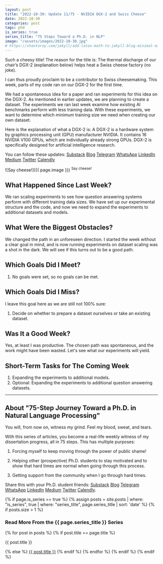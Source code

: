 ```yaml
---
layout: post
title: "2022-10-30: Update 11/75 - NVIDIA DGX-2 and Swiss Cheese"
date: 2022-10-30
categories: post
tags: phd
is_series: true
series_title: "75 Steps Toward a Ph.D. in NLP"
image: "/assets/images/2022-10-30.jpg"
# https://shantoroy.com/jekyll/add-latex-math-to-jekyll-blog-minimal-mistakes/
---
```

<script type="text/javascript" async
    src="https://cdnjs.cloudflare.com/ajax/libs/mathjax/2.7.6/MathJax.js?config=TeX-MML-AM_CHTML">
</script>

<script type="text/x-mathjax-config">
    MathJax.Hub.Config({
        extensions: ["tex2jax.js"],
        jax: ["input/TeX", "output/HTML-CSS"],
        tex2jax: {
        inlineMath: [ ['$','$'], ["\\(","\\)"] ],
        displayMath: [ ['$$','$$'], ["\\[","\\]"] ],
        processEscapes: true
        },
        "HTML-CSS": { availableFonts: ["TeX"] }
    });
</script>

Such a cheesy title! The reason for the title is: The thermal discharge of our chair’s DGX-2 (explanation below) helps heat a Swiss cheese factory (no joke).

I can thus proudly proclaim to be a contributor to Swiss cheesemaking. This week, parts of my code ran on our DGX-2 for the first time.

We had a spontaneous idea for a paper and ran experiments for this idea on the DGX-2. As mentioned in earlier updates, we are planning to create a dataset. The experiments we ran last week examine how existing AI benchmarks perform with less training data. With these experiments, we want to determine which minimum training size we need when creating our own dataset.

Here is the explanation of what a DGX-2 is: A DGX-2 is a hardware system by graphics processing unit (GPU) manufacturer NVIDIA. It contains 16 NVIDIA V100 GPUs, which are individually already strong GPUs. DGX-2 is specifically designed for artificial intelligence research.

You can follow these updates: [Substack](https://nlpjourney.substack.com/) [Blog](https://janspoerer.github.io/phdstudies/) [Telegram](https://t.me/+gmkAaVlKPh4xZTky) [WhatsApp](https://chat.whatsapp.com/F6901LMMJWIGlxrahkgBcq) [LinkedIn](https://www.linkedin.com/in/janspoerer/) [Medium](https://medium.com/@janspoerer/about) [Twitter](https://twitter.com/JanSpoerer) [Calendly](https://calendly.com/janspoerer/60m-private)

![Say cheese!]({{ page.image }})
<sup>Say cheese!</sup>

## What Happened Since Last Week?

We ran scaling experiments to see how question answering systems perform with different training data sizes. We have set up our experimental structure and the code, and now we need to expand the experiments to additional datasets and models.

## What Were the Biggest Obstacles?

We changed the path in an unforeseen direction. I started the week without a clear goal in mind, and is now running experiments on dataset scaling was a shot in the dark. We will see if this turns out to be a good path.

## Which Goals Did I Meet?

<ol>
  <li>No goals were set, so no goals can be met.</li>
</ol>

## Which Goals Did I Miss?

I leave this goal here as we are still not 100% sure:

<ol>
  <li>Decide on whether to prepare a dataset ourselves or take an existing dataset.</li>
</ol>

## Was It a Good Week?

Yes, at least I was productive. The chosen path was spontaneous, and the work might have been wasted. Let's see what our experiments will yield.

## Short-Term Tasks for The Coming Week

<ol>
  <li>Expanding the experiments to additional models.
  </li>
  <li>Optional: Expanding the experiments to additional question answering datasets.
  </li>
</ol>

____________________________________

## About "75-Step Journey Toward a Ph.D. in Natural Language Processing"

You will, from now on, witness my grind. Feel my blood, sweat, and tears.

With this series of articles, you become a real-life weekly witness of my dissertation progress, all in 75 steps. This has multiple purposes:

1) Forcing myself to keep moving through the power of public shame!

2) Helping other (prospective) Ph.D. students to stay motivated and to show that hard times are normal when going through this process.

3) Getting support from the community when I go through hard times.

Share this with your Ph.D. student friends: [Substack](https://nlpjourney.substack.com/) [Blog](https://janspoerer.github.io/phdstudies/) [Telegram](https://t.me/+gmkAaVlKPh4xZTky) [WhatsApp](https://chat.whatsapp.com/F6901LMMJWIGlxrahkgBcq) [LinkedIn](https://www.linkedin.com/in/janspoerer/) [Medium](https://medium.com/@janspoerer/about) [Twitter](https://twitter.com/JanSpoerer) [Calendly](https://calendly.com/janspoerer/60m-private).

{% if page.is_series == true %}
    {% assign posts = site.posts | where: "is_series", true | where: "series_title", page.series_title | sort: 'date' %}
    {% if posts.size > 1 %}

<h3 class="text-success p-3 pb-0">Read More From the {{ page.series_title }} Series</h3>
        {% for post in posts %}
                {% if post.title == page.title %}
<p class="nav-link bullet-pointer mb-0">{{ post.title }}</p>
                {% else %}
<a class="nav-link bullet-hash" href="{{ post.url }}">{{ post.title }}</a>
                {% endif %}
        {% endfor %}
    {% endif %}
{% endif %}
